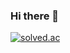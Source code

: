 ### Hi there 👋
[![solved.ac](https://solvedac-cards-starcea.paring.moe/profile/hypchun?size=200px)](https://solved.ac/profile/hypchun)

<!--
**dksld/dksld** is a ✨ _special_ ✨ repository because its `README.md` (this file) appears on your GitHub profile.

Here are some ideas to get you started:

- 🔭 I’m currently working on ...
- 🌱 I’m currently learning ...
- 👯 I’m looking to collaborate on ...
- 🤔 I’m looking for help with ...
- 💬 Ask me about ...
- 📫 How to reach me: ...
- 😄 Pronouns: ...
- ⚡ Fun fact: ...
-->
